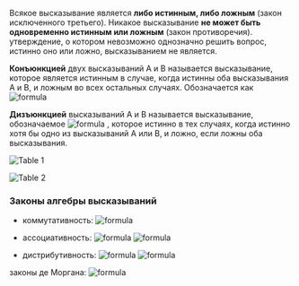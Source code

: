 Всякое высказывание является **либо истинным, либо ложным** (закон исключенного третьего). Никакое высказывание **не может быть одновременно истинным или ложным** (закон противоречия). утверждение, о котором невозможно однозначно решить вопрос, истинно оно или ложно, высказыванием не является.  

**Конъюнкцией** двух высказываний A и B называется высказывание, которое является истинным в случае, когда истинны оба высказывания A и B, и ложным во всех остальных случаях. Обозначается как ![formula](http://latex.codecogs.com/gif.latex?A&space;\wedge&space;B)  

**Дизъюнкцией** высказываний A и B называется высказывание, обозначаемое ![formula](http://latex.codecogs.com/gif.latex?A&space;\vee&space;B) , которое истинно в тех случаях, когда истинно хотя бы одно из высказываний A или B, и ложно, если ложны оба высказывания.

![Table 1](https://user-images.githubusercontent.com/35499834/40874823-28d42952-667d-11e8-88ff-6df995161319.png)

![Table 2](https://user-images.githubusercontent.com/35499834/40874843-8522e982-667d-11e8-8e29-96aef6309415.png)

### Законы алгебры высказываний
 * коммутативность: ![formula](http://latex.codecogs.com/gif.latex?A&space;\vee&space;B&space;=&space;B&space;\vee&space;A,&space;A&space;\wedge&space;B&space;=&space;B&space;\wedge&space;A)  
 
 * ассоциативность: ![formula](http://latex.codecogs.com/gif.latex?A&space;\vee&space;(B&space;\vee&space;C)&space;=&space;(A&space;\vee&space;B)&space;\vee&space;C)  
 ![formula](http://latex.codecogs.com/gif.latex?A&space;\wedge&space;(B&space;\wedge&space;C)&space;=&space;(A&space;\wedge&space;B)&space;\wedge&space;C)  

 * дистрибутивность: ![formula](http://latex.codecogs.com/gif.latex?A&space;\wedge&space;(B&space;\vee&space;C)&space;=&space;(A&space;\wedge&space;B)&space;\vee&space;(A&space;\wedge&space;C))  
 ![formula](http://latex.codecogs.com/gif.latex?A&space;\vee&space;(B&space;\wedge&space;C)&space;=&space;(A&space;\vee&space;B)&space;\wedge&space;(A&space;\vee&space;C))  

 законы де Моргана: ![formula](http://latex.codecogs.com/gif.latex?\overline{A&space;\vee&space;B}&space;=&space;\overline{A}\wedge&space;\overline{B},&space;\overline{A&space;\wedge&space;B}&space;=&space;\overline{A}&space;\vee&space;\overline{B})  

 